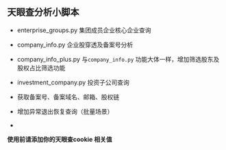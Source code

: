## 天眼查分析小脚本
- enterprise_groups.py  集团成员企业核心企业查询
- company_info.py 企业股穿透及备案号分析
- company_info_plus.py  与`company_info.py` 功能大体一样，增加筛选股东及股权占比筛选功能
- investment_company.py 投资子公司查询


- 获取备案号、备案域名、邮箱、股权链
- 增加异常退出恢复查询（批量场景）

- 
**使用前请添加你的天眼查cookie 相关值**
